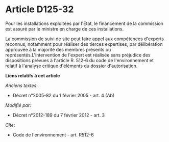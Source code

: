 # Article D125-32

Pour les installations exploitées par l'Etat, le financement de la commission est assuré par le ministre en charge de ces
installations.

La commission de suivi de site peut faire appel aux compétences d'experts reconnus, notamment pour réaliser des tierces
expertises, par délibération approuvée à la majorité des membres présents ou représentés.L'intervention de l'expert est
réalisée sans préjudice des dispositions prévues à l'article R. 512-6 du code de l'environnement et relatif à l'analyse
critique d'éléments du dossier d'autorisation.

**Liens relatifs à cet article**

_Anciens textes_:

  - Décret n°2005-82 du 1 février 2005 - art. 4 (Ab)

_Modifié par_:

  - Décret n°2012-189 du 7 février 2012 - art. 3

_Cite_:

  - Code de l'environnement - art. R512-6
